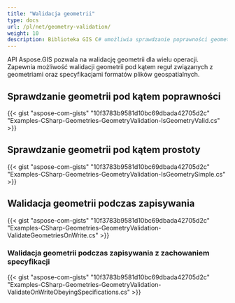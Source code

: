 ```yaml
---
title: "Walidacja geometrii"
type: docs
url: /pl/net/geometry-validation/
weight: 10
description: Biblioteka GIS C# umożliwia sprawdzanie poprawności geometrii, zarówno prostych, jak i złożonych, podczas zapisywania z zachowaniem specyfikacji.
---
```


API Aspose.GIS pozwala na walidację geometrii dla wielu operacji. Zapewnia możliwość walidacji geometrii pod kątem reguł związanych z geometriami oraz specyfikacjami formatów plików geospatialnych.
## **Sprawdzanie geometrii pod kątem poprawności**
{{< gist "aspose-com-gists" "10f3783b9581d10bc69dbada42705d2c" "Examples-CSharp-Geometries-GeometryValidation-IsGeometryValid.cs" >}}
## **Sprawdzanie geometrii pod kątem prostoty**
{{< gist "aspose-com-gists" "10f3783b9581d10bc69dbada42705d2c" "Examples-CSharp-Geometries-GeometryValidation-IsGeometrySimple.cs" >}}
## **Walidacja geometrii podczas zapisywania**
{{< gist "aspose-com-gists" "10f3783b9581d10bc69dbada42705d2c" "Examples-CSharp-Geometries-GeometryValidation-ValidateGeometriesOnWrite.cs" >}}
### **Walidacja geometrii podczas zapisywania z zachowaniem specyfikacji**
{{< gist "aspose-com-gists" "10f3783b9581d10bc69dbada42705d2c" "Examples-CSharp-Geometries-GeometryValidation-ValidateOnWriteObeyingSpecifications.cs" >}}
